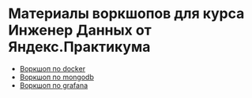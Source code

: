 # Материалы воркшопов для курса Инженер Данных от Яндекс.Практикума

* [Воркшоп по docker](./docker)
* [Воркшоп по mongodb](./mongodb)
* [Воркшоп по grafana](./grafana)
